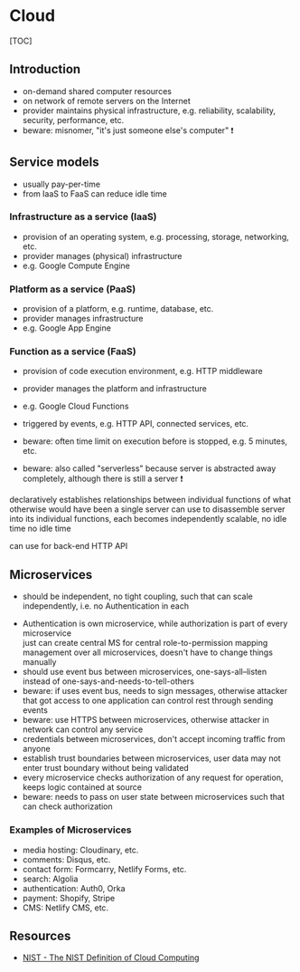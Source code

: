 # Cloud

[TOC]

<!-- ToDo: finish -->



## Introduction

- on-demand shared computer resources
- on network of remote servers on the Internet
- provider maintains physical infrastructure, e.g. reliability, scalability, security, performance, etc.
- beware: misnomer, "it's just someone else's computer" ❗️



## Service models

- usually pay-per-time
- from IaaS to FaaS can reduce idle time

### Infrastructure as a service (IaaS)

- provision of an operating system, e.g. processing, storage, networking, etc.
- provider manages (physical) infrastructure
- e.g. Google Compute Engine

### Platform as a service (PaaS)

- provision of a platform, e.g. runtime, database, etc.
- provider manages infrastructure
- e.g. Google App Engine

### Function as a service (FaaS)

- provision of code execution environment, e.g. HTTP middleware
- provider manages the platform and infrastructure
- e.g. Google Cloud Functions

- triggered by events, e.g. HTTP API, connected services, etc.
- beware: often time limit on execution before is stopped, e.g. 5 minutes, etc.
- beware: also called "serverless" because server is abstracted away completely, although there is still a server ❗️

declaratively establishes relationships between individual functions of what otherwise would have been a single server
can use to disassemble server into its individual functions, each becomes independently scalable, no idle time
no idle time

can use for back-end HTTP API



## Microservices

<!-- todo: finish -->

- should be independent, no tight coupling, such that can scale independently, i.e. no Authentication in each
<!-- todo: replace that infact AuthZ can't separate from AuthN -->
- Authentication is own microservice, while authorization is part of every microservice  
  just can create central MS for central role-to-permission mapping management over all microservices, doesn't have to change things manually
- should use event bus between microservices, one-says-all–listen instead of one-says-and-needs-to-tell-others
- beware: if uses event bus, needs to sign messages, otherwise attacker that got access to one application can control rest through sending events
- beware: use HTTPS between microservices, otherwise attacker in network can control any service 
- credentials between microservices, don't accept incoming traffic from anyone
- establish trust boundaries between microservices, user data may not enter trust boundary without being validated
- every microservice checks authorization of any request for operation, keeps logic contained at source
- beware: needs to pass on user state between microservices such that can check authorization

### Examples of Microservices

- media hosting: Cloudinary, etc.
- comments: Disqus, etc.
- contact form: Formcarry, Netlify Forms, etc.
- search: Algolia
- authentication: Auth0, Orka
- payment: Shopify, Stripe
- CMS: Netlify CMS, etc.



## Resources

- [NIST - The NIST Definition of Cloud Computing](https://doi.org/10.6028/NIST.SP.800-145)